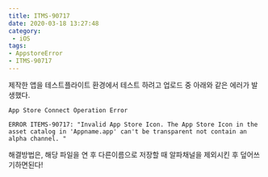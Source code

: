 ```yaml
---
title: ITMS-90717
date: 2020-03-18 13:27:48
category:
 - iOS
tags: 
- AppstoreError
- ITMS-90717
---
```


제작한 앱을 테스트플라이트 환경에서 테스트 하려고 업로드 중 아래와 같은 에러가 발생했다.

```
App Store Connect Operation Error

ERROR ITEMS-90717: "Invalid App Store Icon. The App Store Icon in the asset catalog in 'Appname.app' can't be transparent not contain an alpha channel. "
```

해결방법은, 해당 파일을 연 후 다른이름으로 저장할 때 알파채널을 제외시킨 후 덮어쓰기하면된다!
